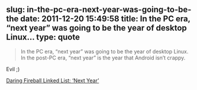 slug: in-the-pc-era-next-year-was-going-to-be-the
date: 2011-12-20 15:49:58
title: In the PC era, “next year” was going to be the year of desktop Linux...
type: quote
---

> In the PC era, “next year” was going to be the year of desktop Linux. In the post-PC era, “next year” is the year that Android isn’t crappy.

Evil ;)

 [Daring Fireball Linked List: ‘Next Year’](http://daringfireball.net/linked/2011/12/19/next-year)

